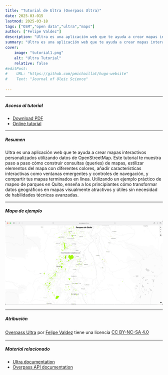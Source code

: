 ```yaml
---
title: "Tutorial de Ultra (Overpass Ultra)" 
date: 2025-03-015
lastmod: 2025-03-18
tags: ["OSM","open data","ultra","maps"]
author: ["Felipe Valdez"]
description: "Ultra es una aplicación web que te ayuda a crear mapas interactivos personalizados utilizando datos de OpenStreetMap" 
summary: "Ultra es una aplicación web que te ayuda a crear mapas interactivos personalizados utilizando datos de OpenStreetMap. Este tutorial te muestra paso a paso cómo construir consultas (queries) de mapas, estilizar elementos del mapa con diferentes colores, añadir características interactivas como ventanas emergentes y controles de navegación, y compartir tus mapas terminados en línea. Utilizando un ejemplo práctico de mapeo de parques en Quito, enseña a los principiantes cómo transformar datos geográficos en mapas visualmente atractivos y útiles sin necesidad de habilidades técnicas avanzadas." 
cover:
    image: "tutorial1.png"
    alt: "Ultra Tutorial"
    relative: false
#editPost:
#    URL: "https://github.com/pmichaillat/hugo-website"
#    Text: "Journal of Oleic Science"

---
```


---

##### Acceso al tutorial

+ [Download PDF](ultra_tutorial.pdf)
+ [Online tutorial](https://fmvaldezg.codeberg.page/ultra_tutorial_sp/ultra_tutorial.html)

---

##### Resumen

Ultra es una aplicación web que te ayuda a crear mapas interactivos personalizados utilizando datos de OpenStreetMap. Este tutorial te muestra paso a paso cómo construir consultas (queries) de mapas, estilizar elementos del mapa con diferentes colores, añadir características interactivas como ventanas emergentes y controles de navegación, y compartir tus mapas terminados en línea. Utilizando un ejemplo práctico de mapeo de parques en Quito, enseña a los principiantes cómo transformar datos geográficos en mapas visualmente atractivos y útiles sin necesidad de habilidades técnicas avanzadas.

---

##### Mapa de ejemplo

![](ultra-result2.png)

---

##### Atribución

<p xmlns:cc="http://creativecommons.org/ns#" xmlns:dct="http://purl.org/dc/terms/">
  <a property="dct:title" rel="cc:attributionURL" href="https://felipevaldez.com/ultra_tutorial/ultra_tutorial.html">Overpass Ultra</a> por
  <a rel="cc:attributionURL dct:creator" property="cc:attributionName" href="https://felipevaldez.com/">Felipe Valdez</a> tiene una licencia 
  <a href="https://creativecommons.org/licenses/by-nc-sa/4.0/?ref=chooser-v1" target="_blank" rel="license noopener noreferrer" style="display:inline-flex; align-items:center;">
    CC BY-NC-SA 4.0
    <img style="height:22px; margin-left:3px;" src="https://mirrors.creativecommons.org/presskit/icons/cc.svg?ref=chooser-v1" alt="">
    <img style="height:22px; margin-left:3px;" src="https://mirrors.creativecommons.org/presskit/icons/by.svg?ref=chooser-v1" alt="">
    <img style="height:22px; margin-left:3px;" src="https://mirrors.creativecommons.org/presskit/icons/nc.svg?ref=chooser-v1" alt="">
    <img style="height:22px; margin-left:3px;" src="https://mirrors.creativecommons.org/presskit/icons/sa.svg?ref=chooser-v1" alt="">
  </a>
</p>

---

##### Material relacionado

+ [Ultra documentation](https://overpass-ultra.us/docs/)
+ [Overpass API documentation](https://wiki.openstreetmap.org/wiki/Overpass_API)
